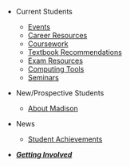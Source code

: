 - Current Students
    - [Events](events.md)
    - [Career Resources](career.md)
    - [Coursework](courses.md)
    - [Textbook Recommendations](textbooks.md)
    - [Exam Resources](exams.md)
    - [Computing Tools](computing.md)
    - [Seminars](seminar.md)

- New/Prospective Students

    - [About Madison](wisconsin.md)

- News

    - [Student Achievements](achievements.md)

- [***Getting Involved***](involved.md)
